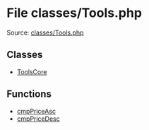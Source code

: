 File classes/Tools.php
=========

Source: [classes/Tools.php](https://github.com/PrestaShop/PrestaShop/blob/1.6.0.8/classes/Tools.php)


Classes
-------

* [ToolsCore](class.ToolsCore.md)

Functions
---------

* [cmpPriceAsc](function.cmpPriceAsc.md)
* [cmpPriceDesc](function.cmpPriceDesc.md)
